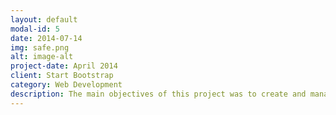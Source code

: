 ```yaml
---
layout: default
modal-id: 5
date: 2014-07-14
img: safe.png
alt: image-alt
project-date: April 2014
client: Start Bootstrap
category: Web Development
description: The main objectives of this project was to create and manage a dataset using SQL. I demonstrated key database operations such as table creation with constraints, data import from CSV files, JOIN operations, data querying, and performing calculations while explaining my process to beginner and intermediate SQL learners. I was able to efficiently organize and analyze data from these practice datasets which enabled me to extract valuable insights. Watch the full video on YouTube here: <a href='https://www.youtube.com/watch?v=MwxCgEfSYq8' target='_blank'>Books and Sales in PostgreSQL</a>
---
```

